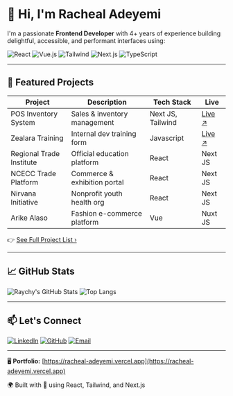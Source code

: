 # 👋 Hi, I'm Racheal Adeyemi

I'm a passionate **Frontend Developer** with 4+ years of experience building delightful, accessible, and performant interfaces using:

![React](https://img.shields.io/badge/-React-61DAFB?style=flat&logo=react&logoColor=000)
![Vue.js](https://img.shields.io/badge/-Vue-42B883?style=flat&logo=vue.js&logoColor=white)
![Tailwind](https://img.shields.io/badge/-TailwindCSS-38B2AC?style=flat&logo=tailwind-css)
![Next.js](https://img.shields.io/badge/-Next.js-000?style=flat&logo=next.js)
![TypeScript](https://img.shields.io/badge/-TypeScript-3178C6?style=flat&logo=typescript)

---

## 💼 Featured Projects

| Project | Description | Tech Stack | Live |
|--------|-------------|------------|------|
| POS Inventory System | Sales & inventory management | Next JS, Tailwind | [Live ↗](https://pos-inventory-green.vercel.app) |
| Zealara Training | Internal dev training form | Javascript | [Live ↗](https://zealarax-training-registration-form.vercel.app) |
| Regional Trade Institute | Official education platform | React | Next JS | [Live ↗](https://www.regionaltradeinstitute.com) |
| NCECC Trade Platform | Commerce & exhibition portal | React | Next JS | [Live ↗](https://ncecctrade.com) |
| Nirvana Initiative | Nonprofit youth health org | React | Next JS | [Live ↗](https://www.nirvanainitiative.org) |
| Arike Alaso | Fashion e-commerce platform | Vue | Nuxt JS | [Live ↗](https://www.arikealaso.com) |

👉 [See Full Project List ›](https://racheal-adeyemi.vercel.app#projects)

---

## 📈 GitHub Stats

![Raychy's GitHub Stats](https://github-readme-stats.vercel.app/api?username=Raychy&show_icons=true&theme=radical)
![Top Langs](https://github-readme-stats.vercel.app/api/top-langs/?username=Raychy&layout=compact&theme=radical)

---

## 📫 Let's Connect

[![LinkedIn](https://img.shields.io/badge/-LinkedIn-0A66C2?style=flat&logo=linkedin&logoColor=white)](https://linkedin.com/in/cyberbizkit)
[![GitHub](https://img.shields.io/badge/-GitHub-181717?style=flat&logo=github&logoColor=white)](https://github.com/Raychy)
[![Email](https://img.shields.io/badge/-Email-D14836?style=flat&logo=gmail&logoColor=white)](mailto:rachealadeyemi.net@gmail.com)

---

🖥️ **Portfolio:** [https://racheal-adeyemi.vercel.app](https://racheal-adeyemi.vercel.app)

🌍 Built with 💙 using React, Tailwind, and Next.js
